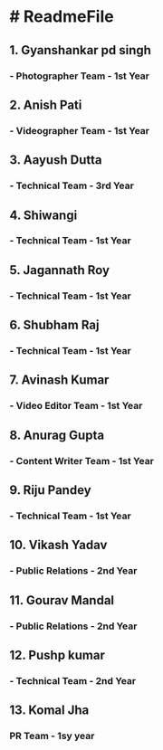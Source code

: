 <h1># ReadmeFile</h1>

<h2>1. Gyanshankar pd singh</h2>
<h3>- Photographer Team - 1st Year</h3> 
    
<h2>2. Anish Pati</h2>
<h3>- Videographer Team - 1st Year</h3>
    
<h2>3. Aayush Dutta</h2>
<h3>- Technical Team - 3rd Year</h3>
    
<h2>4. Shiwangi</h2>
<h3>- Technical Team - 1st Year</h3>
    
<h2>5. Jagannath Roy</h2>
<h3>- Technical Team - 1st Year</h3>

<h2>6. Shubham Raj</h2>
<h3>- Technical Team - 1st Year</h3>
    
<h2>7. Avinash Kumar</h2>
<h3>- Video Editor Team - 1st Year</h3>
    
<h2>8. Anurag Gupta</h2>
<h3>- Content Writer Team - 1st Year</h3>

<h2>9. Riju Pandey</h2>
<h3>- Technical Team - 1st Year</h3>

<h2>10. Vikash Yadav</h2>
<h3>- Public Relations - 2nd Year</h3>
    
<h2>11. Gourav Mandal</h2>
<h3>- Public Relations - 2nd Year</h3>


<h2>12. Pushp kumar</h2>
<h3>- Technical Team - 2nd Year</h3>

<h2>13. Komal Jha</h2>
<h3>PR Team - 1sy year</h3>